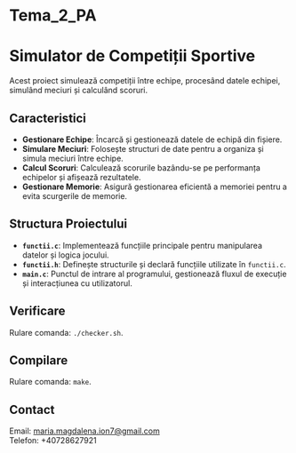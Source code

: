 # Tema_2_PA
# Simulator de Competiții Sportive

Acest proiect simulează competiții între echipe, procesând datele echipei, simulând meciuri și calculând scoruri. 

## Caracteristici

- **Gestionare Echipe**: Încarcă și gestionează datele de echipă din fișiere.
- **Simulare Meciuri**: Folosește structuri de date pentru a organiza și simula meciuri între echipe.
- **Calcul Scoruri**: Calculează scorurile bazându-se pe performanța echipelor și afișează rezultatele.
- **Gestionare Memorie**: Asigură gestionarea eficientă a memoriei pentru a evita scurgerile de memorie.

## Structura Proiectului

- **`functii.c`**: Implementează funcțiile principale pentru manipularea datelor și logica jocului.
- **`functii.h`**: Definește structurile și declară funcțiile utilizate în `functii.c`.
- **`main.c`**: Punctul de intrare al programului, gestionează fluxul de execuție și interacțiunea cu utilizatorul.


## Verificare
Rulare comanda: `./checker.sh`. 

## Compilare
Rulare comanda: `make`.

## Contact
Email: maria.magdalena.ion7@gmail.com  
Telefon: +40728627921
